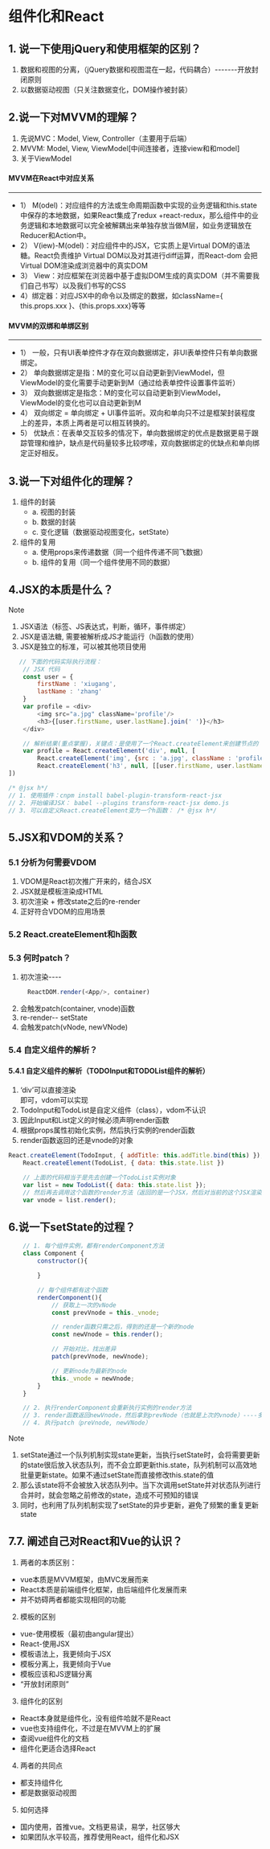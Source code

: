 # 组件化和React
## 1. 说一下使用jQuery和使用框架的区别？
1. 数据和视图的分离，（jQuery数据和视图混在一起，代码耦合）-------开放封闭原则
2. 以数据驱动视图（只关注数据变化，DOM操作被封装）

## 2.说一下对MVVM的理解？
1. 先说MVC：Model, View, Controller（主要用于后端）
2. MVVM: Model, View, ViewModel[中间连接者，连接view和和model]
3. 关于ViewModel

#### MVVM在React中对应关系
________________________________________
+ 1） M(odel)：对应组件的方法或生命周期函数中实现的业务逻辑和this.state中保存的本地数据，如果React集成了redux +react-redux，那么组件中的业务逻辑和本地数据可以完全被解耦出来单独存放当做M层，如业务逻辑放在Reducer和Action中。
+ 2） V(iew)-M(odel)：对应组件中的JSX，它实质上是Virtual DOM的语法糖。React负责维护 Virtual DOM以及对其进行diff运算，而React-dom 会把Virtual DOM渲染成浏览器中的真实DOM
+ 3） View：对应框架在浏览器中基于虚拟DOM生成的真实DOM（并不需要我们自己书写）以及我们书写的CSS
+ 4）绑定器：对应JSX中的命令以及绑定的数据，如className={ this.props.xxx }、{this.props.xxx}等等

#### MVVM的双绑和单绑区别
________________________________________
+ 1） 一般，只有UI表单控件才存在双向数据绑定，非UI表单控件只有单向数据绑定。
+ 2） 单向数据绑定是指：M的变化可以自动更新到ViewModel，但ViewModel的变化需要手动更新到M（通过给表单控件设置事件监听）
+ 3） 双向数据绑定是指念：M的变化可以自动更新到ViewModel，ViewModel的变化也可以自动更新到M
+ 4） 双向绑定 = 单向绑定 + UI事件监听。双向和单向只不过是框架封装程度上的差异，本质上两者是可以相互转换的。
+ 5） 优缺点：在表单交互较多的情况下，单向数据绑定的优点是数据更易于跟踪管理和维护，缺点是代码量较多比较啰嗦，双向数据绑定的优缺点和单向绑定正好相反。

## 3.说一下对组件化的理解？
1. 组件的封装
   - a. 视图的封装
   - b. 数据的封装
   - c. 变化逻辑（数据驱动视图变化，setState）
2. 组件的复用
   - a. 使用props来传递数据（同一个组件传递不同飞数据）
   - b. 组件的复用（同一个组件使用不同的数据）

## 4.JSX的本质是什么？
> [!NOTE]
> 1. JSX语法（标签、JS表达式，判断，循环，事件绑定）
> 2. JSX是语法糖, 需要被解析成JS才能运行（h函数的使用）
> 3. JSX是独立的标准，可以被其他项目使用

```js
   // 下面的代码实际执行流程：
    // JSX 代码
    const user = {
        firstName : 'xiugang',
        lastName : 'zhang'
    }
    var profile = <div>
        <img src="a.jpg" className='profile'/>
        <h3>{[user.firstName, user.lastName].join(' ')}</h3>
    </div>

    // 解析结果(重点掌握)，关键点：是使用了一个React.createElement来创建节点的
    var profile = React.createElement('div', null, [
        React.createElement('img', {src : 'a.jpg', className : 'profile'}),
        React.createElement('h3', null, [[user.firstName, user.lastName].join(' ')])
])

/* @jsx h*/
// 1. 使用插件：cnpm install babel-plugin-transform-react-jsx
// 2. 开始编译JSX： babel --plugins transform-react-jsx demo.js
// 3. 可以自定义React.createElement变为一个h函数： /* @jsx h*/

```

## 5.JSX和VDOM的关系？
### 5.1 分析为何需要VDOM
1. VDOM是React初次推广开来的，结合JSX
2. JSX就是模板渲染成HTML
3. 初次渲染 + 修改state之后的re-render
4. 正好符合VDOM的应用场景
### 5.2 React.createElement和h函数
### 5.3 何时patch？
1. 初次渲染----
    ```js
      ReactDOM.render(<App/>, container)
    ```
2. 会触发patch(container, vnode)函数
3. re-render-- setState
4. 会触发patch(vNode, newVNode)
### 5.4	自定义组件的解析？

#### 5.4.1 自定义组件的解析（TODOInput和TODOList组件的解析）
1. ‘div’可以直接渲染<div>即可，vdom可以实现
2. TodoInput和TodoList是自定义组件（class），vdom不认识
3. 因此Input和List定义的时候必须声明render函数
4. 根据props属性初始化实例，然后执行实例的render函数
5. render函数返回的还是vnode的对象
  
```js
React.createElement(TodoInput, { addTitle: this.addTitle.bind(this) }),
    React.createElement(TodoList, { data: this.state.list })

    // 上面的代码相当于是先去创建一个TodoList实例对象
    var list = new TodoList({ data: this.state.list });
    // 然后再去调用这个函数的render方法（返回的是一个JSX，然后对当前的这个JSX渲染为VDOM）
    var vnode = list.render();
```

## 6.说一下setState的过程？
```js
    // 1. 每个组件实例，都有renderComponent方法
    class Component {
        constructor(){

        }

        // 每个组件都有这个函数
        renderComponent(){
            // 获取上一次的vNode
            const prevVnode = this._vnode;

            // render函数只需之后，得到的还是一个新的node
            const newVnode = this.render();

            // 开始对比，找出差异
            patch(prevVnode, newVnode);

            // 更新node为最新的node
            this._vnode = newVnode;
        }
    }

    // 2. 执行renderComponent会重新执行实例的render方法
    // 3. render函数返回newVnode，然后拿到prevNode（也就是上次的vnode）----多次执行setState视图最终也只会渲染一次
    // 4. 执行patch（preVnode, newVNode）
```
> [!NOTE]
> 1. setState通过一个队列机制实现state更新，当执行setState时，会将需要更新的state很后放入状态队列，而不会立即更新this.state，队列机制可以高效地批量更新state。如果不通过setState而直接修改this.state的值	
> 2. 那么该state将不会被放入状态队列中。当下次调用setState并对状态队列进行合并时，就会忽略之前修改的state，造成不可预知的错误
> 3. 同时，也利用了队列机制实现了setState的异步更新，避免了频繁的重复更新state


## 7.7.	阐述自己对React和Vue的认识？
1. 两者的本质区别：
  + vue本质是MVVM框架，由MVC发展而来
  + React本质是前端组件化框架，由后端组件化发展而来
  + 并不妨碍两者都能实现相同的功能
2. 模板的区别
  + vue-使用模板（最初由angular提出）
  + React-使用JSX
  + 模板语法上，我更倾向于JSX
  + 模板分离上，我更倾向于Vue
  + 模板应该和JS逻辑分离
  + “开放封闭原则”
3. 组件化的区别
  + React本身就是组件化，没有组件哈就不是React
  + vue也支持组件化，不过是在MVVM上的扩展
  + 查阅vue组件化的文档
  + 组件化更适合选择React
4. 两者的共同点
  + 都支持组件化
  + 都是数据驱动视图
5. 如何选择
  + 国内使用，首推vue。文档更易读，易学，社区够大
  + 如果团队水平较高，推荐使用React，组件化和JSX

